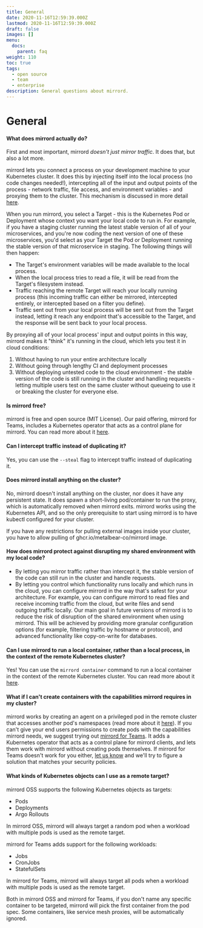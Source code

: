 ```yaml
---
title: General
date: 2020-11-16T12:59:39.000Z
lastmod: 2020-11-16T12:59:39.000Z
draft: false
images: []
menu:
  docs:
    parent: faq
weight: 110
toc: true
tags:
  - open source
  - team
  - enterprise
description: General questions about mirrord.
---
```


# General

#### What does mirrord actually do?

First and most important, mirrord _doesn't just mirror traffic_. It does that, but also a lot more.

mirrord lets you connect a process on your development machine to your Kubernetes cluster. It does this by injecting itself into the local process (no code changes needed!), intercepting all of the input and output points of the process - network traffic, file access, and environment variables - and proxying them to the cluster. This mechanism is discussed in more detail [here](../ref/architecture.md#mirrord-layer).

When you run mirrord, you select a Target - this is the Kubernetes Pod or Deployment whose context you want your local code to run in. For example, if you have a staging cluster running the latest stable version of all of your microservices, and you're now coding the next version of one of these microservices, you'd select as your Target the Pod or Deployment running the stable version of that microservice in staging. The following things will then happen:

* The Target's environment variables will be made available to the local process.
* When the local process tries to read a file, it will be read from the Target's filesystem instead.
* Traffic reaching the remote Target will reach your locally running process (this incoming traffic can either be mirrored, intercepted entirely, or intercepted based on a filter you define).
* Traffic sent out from your local process will be sent out from the Target instead, letting it reach any endpoint that's accessible to the Target, and the response will be sent back to your local process.

By proxying all of your local process' input and output points in this way, mirrord makes it "think" it's running in the cloud, which lets you test it in cloud conditions:

1. Without having to run your entire architecture locally
2. Without going through lengthy CI and deployment processes
3. Without deploying untested code to the cloud environment - the stable version of the code is still running in the cluster and handling requests - letting multiple users test on the same cluster without queueing to use it or breaking the cluster for everyone else.

#### Is mirrord free?

mirrord is free and open source (MIT License). Our paid offering, mirrord for Teams, includes a Kubernetes operator that acts as a control plane for mirrord. You can read more about it [here](../overview/teams.md).

#### Can I intercept traffic instead of duplicating it?

Yes, you can use the `--steal` flag to intercept traffic instead of duplicating it.

#### Does mirrord install anything on the cluster?

No, mirrord doesn't install anything on the cluster, nor does it have any persistent state. It does spawn a short-living pod/container to run the proxy, which is automatically removed when mirrord exits. mirrord works using the Kubernetes API, and so the only prerequisite to start using mirrord is to have kubectl configured for your cluster.

If you have any restrictions for pulling external images inside your cluster, you have to allow pulling of ghcr.io/metalbear-co/mirrord image.

#### How does mirrord protect against disrupting my shared environment with my local code?

* By letting you mirror traffic rather than intercept it, the stable version of the code can still run in the cluster and handle requests.
* By letting you control which functionality runs locally and which runs in the cloud, you can configure mirrord in the way that's safest for your architecture. For example, you can configure mirrord to read files and receive incoming traffic from the cloud, but write files and send outgoing traffic locally. Our main goal in future versions of mirrord is to reduce the risk of disruption of the shared environment when using mirrord. This will be achieved by providing more granular configuration options (for example, filtering traffic by hostname or protocol), and advanced functionality like copy-on-write for databases.

#### Can I use mirrord to run a local container, rather than a local process, in the context of the remote Kubernetes cluster?

Yes! You can use the `mirrord container` command to run a local container in the context of the remote Kubernetes cluster. You can read more about it [here](../using-mirrord/local-container.md).

#### What if I can't create containers with the capabilities mirrord requires in my cluster?

mirrord works by creating an agent on a privileged pod in the remote cluster that accesses another pod's namespaces (read more about it [here](https://metalbear.co/blog/getting-started-with-ephemeral-containers/)). If you can't give your end users permissions to create pods with the capabilities mirrord needs, we suggest trying out [mirrord for Teams](../overview/teams.md). It adds a Kubernetes operator that acts as a control plane for mirrord clients, and lets them work with mirrord without creating pods themselves. If mirrord for Teams doesn't work for you either, [let us know](mailto:hello@metalbear.co) and we'll try to figure a solution that matches your security policies.

#### What kinds of Kubernetes objects can I use as a remote target?

mirrord OSS supports the following Kubernetes objects as targets:

* Pods
* Deployments
* Argo Rollouts

In mirrord OSS, mirrord will always target a random pod when a workload with multiple pods is used as the remote target.

mirrord for Teams adds support for the following workloads:

* Jobs
* CronJobs
* StatefulSets

In mirrord for Teams, mirrord will always target all pods when a workload with multiple pods is used as the remote target.

Both in mirrord OSS and mirrord for Teams, if you don't name any specific container to be targeted, mirrord will pick the first container from the pod spec. Some containers, like service mesh proxies, will be automatically ignored.
